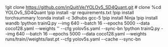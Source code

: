 !git clone https://github.com/inQuitiVe/YOLOv5_SD4Quant.git  # clone
%cd YOLOv5_SD4Quant
!pip install -qr requirements.txt
!pip install torchsummary
!conda install -c 3dhubs gcc-5
!pip install Ninja
!pip install wandb
!python trainQ.py  --img 640 --batch 16 --epochs 5000 --data coco128.yaml --weights '' --cfg yolov5s.yaml   --sync-bn
!python trainQ.py  --img 640 --batch 16 --epochs 5000 --data coco128.yaml --weights runs/train/<your checkpoint>/weights/last.pt --cfg yolov5s.yaml --cache --sync-bn 